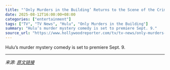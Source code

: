 ```yaml
---
title: "‘Only Murders in the Building’ Returns to the Scene of the Crime(s) in Season 5 Trailer"
date: 2025-08-12T16:00:00+08:00
categories: ["entertainment"]
tags: ["TV", "TV News", "Hulu", "Only Murders in the Building"]
summary: "Hulu’s murder mystery comedy is set to premiere Sept. 9."
source_url: "https://www.hollywoodreporter.com/tv/tv-news/only-murders-in-the-building-season-5-trailer-1236341876/"
---
```


Hulu’s murder mystery comedy is set to premiere Sept. 9.

---

*来源: [原文链接](https://www.hollywoodreporter.com/tv/tv-news/only-murders-in-the-building-season-5-trailer-1236341876/)*

